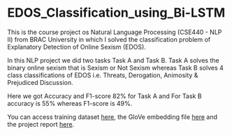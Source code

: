 # EDOS_Classification_using_Bi-LSTM
This is the course project os Natural Language Processing (CSE440 - NLP II) from BRAC University in which I solved the classification problem of Explanatory Detection of Online Sexism (EDOS).

In this NLP project we did two tasks Task A and Task B.
Task A solves the binary online sexism that is Sexism or Not Sexism whereas Task B solves 4 class classifications of EDOS i.e. Threats, Derogation, Animosity & Prejudiced Discussion. 

Here we got Accuracy and F1-score 82% for Task A and For Task B accuracy is 55% whereas F1-score is 49%.

You can access training dataset [here](https://drive.google.com/file/d/107gOBmxc7yFTUWHHHnnCjnPwBY2yu2f-/view?usp=drive_link), the GloVe embedding file [here](https://drive.google.com/file/d/1nUyDjOKjmS57b1boV_mgTQ9i763dJzpC/view?usp=drive_link) and the project report [here](https://drive.google.com/file/d/14sNxGUg3lf1fWgypa80uEzEWJiQqduQC/view?usp=drive_link).
